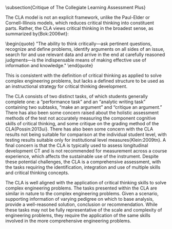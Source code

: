 \subsection{Critique of The Collegiate Learning Assessment Plus}

The CLA model is not an explicit framework, unlike the Paul-Elder or Cornell-Illinois models, which reduces critical thinking into constituent parts. Rather, the CLA views critical thinking in the broadest sense, as summarized by{Bok:2006wt}:

\begin{quote}
"The ability to think critically—ask pertinent questions, recognize and define problems, identify arguments on all sides of an issue, search for and use relevant data and arrive in the end at carefully reasoned judgments—is the indispensable means of making effective use of information and knowledge."
\end{quote}

This is consistent with the definition of critical thinking as applied to solve complex engineering problems, but lacks a defined structure to be used as an instructional strategy for critical thinking development. 

The CLA consists of two distinct tasks, of which students generally complete one: a “performance task” and an “analytic writing task” containing two subtasks, “make an argument” and “critique an argument.” There has also been some concern raised about the holistic assessment methods of the test not accurately measuring the component cognitive skills of critical thinking, and some critique on the grading method of the CLA{Possin:2013ui}. There has also been some concern with the CLA results not being suitable for comparison at the individual student level, with testing results suitable only for institutional level measures{Klein:2009tn}.  A final concern is that the CLA is typically used to assess longitudinal development CT and is not recommended for measurement across a course experience, which affects the sustainable use of the instrument.  Despite these potential challenges, the CLA is a comprehensive assessment, with the tasks requiring the identification, integration and use of multiple skills and critical thinking concepts.  

The CLA is well aligned with the application of critical thinking skills to solve complex engineering problems.  The tasks presented within the CLA are similar in nature to the complex engineering problems.  Given a scenario, supporting information of varying pedigree on which to base analysis, provide a well-reasoned solution, conclusion or recommendation.   While these tasks may not be fully representative of the scale and complexity of engineering problems, they require the application of the same skills involved in the more comprehensive engineering problems.

